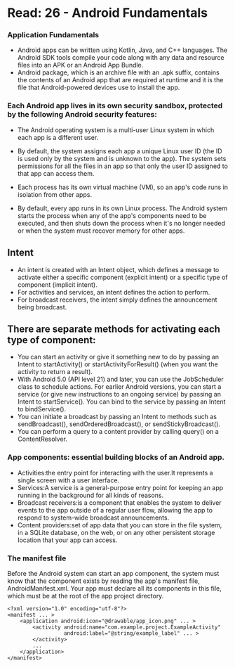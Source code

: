 # Read: 26 - Android Fundamentals

### Application Fundamentals

- Android apps can be written using Kotlin, Java, and C++ languages. The Android SDK tools compile your code along with any data and resource files into an APK or an Android App Bundle.
- Android package, which is an archive file with an .apk suffix, contains the contents of an Android app that are required at runtime and it is the file that Android-powered devices use to install the app.

### Each Android app lives in its own security sandbox, protected by the following Android security features:

- The Android operating system is a multi-user Linux system in which each app is a different user.

- By default, the system assigns each app a unique Linux user ID (the ID is used only by the system and is unknown to the app). The system sets permissions for all the files in an app so that only the user ID assigned to that app can access them.

- Each process has its own virtual machine (VM), so an app's code runs in isolation from other apps.

- By default, every app runs in its own Linux process. The Android system starts the process when any of the app's components need to be executed, and then shuts down the process when it's no longer needed or when the system must recover memory for other apps.

## Intent

- An intent is created with an Intent object, which defines a message to activate either a specific component (explicit intent) or a specific type of component (implicit intent).
- For activities and services, an intent defines the action to perform.
- For broadcast receivers, the intent simply defines the announcement being broadcast.

## There are separate methods for activating each type of component:

- You can start an activity or give it something new to do by passing an Intent to startActivity() or startActivityForResult() (when you want the activity to return a result).
- With Android 5.0 (API level 21) and later, you can use the JobScheduler class to schedule actions. For earlier Android versions, you can start a service (or give new instructions to an ongoing service) by passing an Intent to startService(). You can bind to the service by passing an Intent to bindService().
- You can initiate a broadcast by passing an Intent to methods such as sendBroadcast(), sendOrderedBroadcast(), or sendStickyBroadcast().
- You can perform a query to a content provider by calling query() on a ContentResolver.

### App components: essential building blocks of an Android app.

- Activities:the entry point for interacting with the user.It represents a single screen with a user interface.
- Services:A service is a general-purpose entry point for keeping an app running in the background for all kinds of reasons.
- Broadcast receivers:is a component that enables the system to deliver events to the app outside of a regular user flow, allowing the app to respond to system-wide broadcast announcements.
- Content providers:set of app data that you can store in the file system, in a SQLite database, on the web, or on any other persistent storage location that your app can access.

### The manifest file
Before the Android system can start an app component, the system must know that the component exists by reading the app's manifest file, AndroidManifest.xml. Your app must declare all its components in this file, which must be at the root of the app project directory.

``` 
<?xml version="1.0" encoding="utf-8"?>
<manifest ... >
    <application android:icon="@drawable/app_icon.png" ... >
        <activity android:name="com.example.project.ExampleActivity"
                  android:label="@string/example_label" ... >
        </activity>
        ...
    </application>
</manifest> 
```
